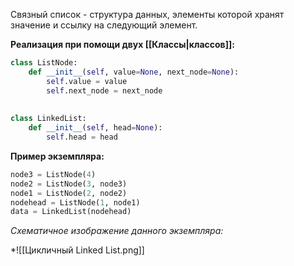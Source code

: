 Связный список - структура данных, элементы которой хранят значение и ссылку на следующий элемент.

**Реализация при помощи двух [[Классы|классов]]:**

```Python
class ListNode:  
    def __init__(self, value=None, next_node=None):  
        self.value = value  
        self.next_node = next_node  
  
  
class LinkedList:  
    def __init__(self, head=None):  
        self.head = head
```

**Пример экземпляра:**

```Python
node3 = ListNode(4)
node2 = ListNode(3, node3)
node1 = ListNode(2, node2)
nodehead = ListNode(1, node1)
data = LinkedList(nodehead)
```

*Схематичное изображение данного экземпляра:*

*![[Цикличный Linked List.png]]

